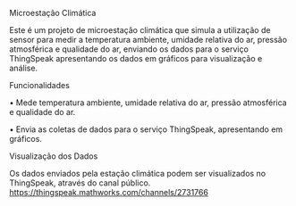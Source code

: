 ﻿Microestação Climática
 
Este é um projeto de microestação climática que simula a utilização de sensor para medir a temperatura ambiente, umidade relativa do ar, pressão atmosférica e qualidade do ar, enviando os dados para o serviço ThingSpeak apresentando os dados em gráficos para visualização e análise.


Funcionalidades

•	Mede temperatura ambiente, umidade relativa do ar, pressão atmosférica e qualidade do ar.

•	Envia as coletas de dados para o serviço ThingSpeak, apresentando em gráficos. 


Visualização dos Dados

Os dados enviados pela estação climática podem ser visualizados no ThingSpeak, através do canal público.
https://thingspeak.mathworks.com/channels/2731766
